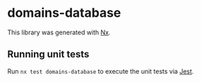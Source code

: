 # domains-database

This library was generated with [Nx](https://nx.dev).

## Running unit tests

Run `nx test domains-database` to execute the unit tests via [Jest](https://jestjs.io).
